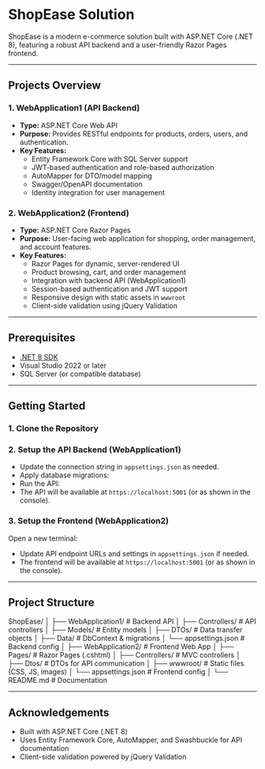 # ShopEase Solution

ShopEase is a modern e-commerce solution built with ASP.NET Core (.NET 8), featuring a robust API backend and a user-friendly Razor Pages frontend.

---

## Projects Overview

### 1. WebApplication1 (API Backend)

- **Type:** ASP.NET Core Web API
- **Purpose:** Provides RESTful endpoints for products, orders, users, and authentication.
- **Key Features:**
  - Entity Framework Core with SQL Server support
  - JWT-based authentication and role-based authorization
  - AutoMapper for DTO/model mapping
  - Swagger/OpenAPI documentation
  - Identity integration for user management

### 2. WebApplication2 (Frontend)

- **Type:** ASP.NET Core Razor Pages
- **Purpose:** User-facing web application for shopping, order management, and account features.
- **Key Features:**
  - Razor Pages for dynamic, server-rendered UI
  - Product browsing, cart, and order management
  - Integration with backend API (WebApplication1)
  - Session-based authentication and JWT support
  - Responsive design with static assets in `wwwroot`
  - Client-side validation using jQuery Validation

---

## Prerequisites

- [.NET 8 SDK](https://dotnet.microsoft.com/download/dotnet/8.0)
- Visual Studio 2022 or later
- SQL Server (or compatible database)

---

## Getting Started

### 1. Clone the Repository
### 2. Setup the API Backend (WebApplication1)
- Update the connection string in `appsettings.json` as needed.
- Apply database migrations:
- Run the API:
- The API will be available at `https://localhost:5001` (or as shown in the console).

### 3. Setup the Frontend (WebApplication2)

Open a new terminal:

- Update API endpoint URLs and settings in `appsettings.json` if needed.
- The frontend will be available at `https://localhost:5001` (or as shown in the console).

---

## Project Structure
ShopEase/
│
├── WebApplication1/        # Backend API
│   ├── Controllers/        # API controllers
│   ├── Models/             # Entity models
│   ├── DTOs/               # Data transfer objects
│   ├── Data/               # DbContext & migrations
│   └── appsettings.json    # Backend config
│
├── WebApplication2/        # Frontend Web App
│   ├── Pages/              # Razor Pages (.cshtml)
│   ├── Controllers/        # MVC controllers
│   ├── Dtos/               # DTOs for API communication
│   ├── wwwroot/            # Static files (CSS, JS, images)
│   └── appsettings.json    # Frontend config
│
└── README.md               # Documentation

---

## Acknowledgements

- Built with ASP.NET Core (.NET 8)
- Uses Entity Framework Core, AutoMapper, and Swashbuckle for API documentation
- Client-side validation powered by jQuery Validation


